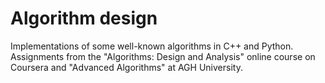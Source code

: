 # Algorithm design
Implementations of some well-known algorithms in C++ and Python. Assignments from the "Algorithms: Design and Analysis" online course on Coursera and "Advanced Algorithms" at AGH University.
